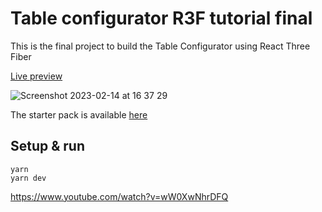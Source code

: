 # Table configurator R3F tutorial final

This is the final project to build the Table Configurator using React Three Fiber

[Live preview](https://codesandbox.io/p/github/wass08/table-configurator-three-js-r3F-tutorial-final/main?workspaceId=5cd54208-3423-4f91-a7e8-14ca07bdc9af&file=%2Fsrc%2FApp.jsx&workspace=%257B%2522activeFileId%2522%253A%2522cle3xpej5000dfqcr62lhgi7d%2522%252C%2522openFiles%2522%253A%255B%255D%252C%2522sidebarPanel%2522%253A%2522EXPLORER%2522%252C%2522gitSidebarPanel%2522%253A%2522COMMIT%2522%252C%2522spaces%2522%253A%257B%2522cle3xpha0000e3b6qo1nn3d6i%2522%253A%257B%2522key%2522%253A%2522cle3xpha0000e3b6qo1nn3d6i%2522%252C%2522name%2522%253A%2522Default%2522%252C%2522devtools%2522%253A%255B%257B%2522type%2522%253A%2522PREVIEW%2522%252C%2522taskId%2522%253A%2522dev%2522%252C%2522port%2522%253A5173%252C%2522key%2522%253A%2522cle3xpsqm008c3b6qzw5v4j5s%2522%252C%2522isMinimized%2522%253Afalse%257D%255D%257D%257D%252C%2522currentSpace%2522%253A%2522cle3xpha0000e3b6qo1nn3d6i%2522%252C%2522spacesOrder%2522%253A%255B%2522cle3xpha0000e3b6qo1nn3d6i%2522%255D%252C%2522hideCodeEditor%2522%253Afalse%257D)

![Screenshot 2023-02-14 at 16 37 29](https://user-images.githubusercontent.com/6551176/218670344-0b1b20fe-bf0e-43e6-a64d-bc22395b7582.jpg)

The starter pack is available [here](https://github.com/wass08/table-configurator-three-js-r3F-tutorial-starter)

## Setup & run 

```
yarn
yarn dev
```
https://www.youtube.com/watch?v=wW0XwNhrDFQ
